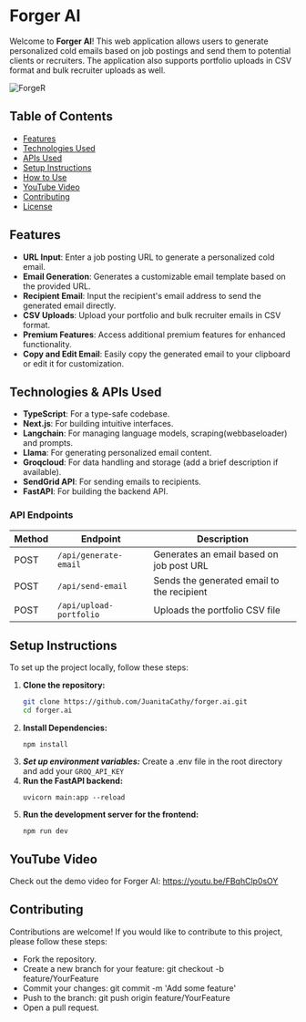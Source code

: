 # Forger AI 

Welcome to **Forger AI**! This web application allows users to generate personalized cold emails based on job postings and send them to potential clients or recruiters. The application also supports portfolio uploads in CSV format and bulk recruiter uploads as well.

![ForgeR](https://github.com/user-attachments/assets/4345559d-a967-433a-89e8-dec9be0b0521)


## Table of Contents

- [Features](#features)
- [Technologies Used](#technologies-used)
- [APIs Used](#apis-used)
- [Setup Instructions](#setup-instructions)
- [How to Use](#how-to-use)
- [YouTube Video](#youtube-video)
- [Contributing](#contributing)
- [License](#license)

## Features

- **URL Input**: Enter a job posting URL to generate a personalized cold email.
- **Email Generation**: Generates a customizable email template based on the provided URL.
- **Recipient Email**: Input the recipient's email address to send the generated email directly.
- **CSV Uploads**: Upload your portfolio and bulk recruiter emails in CSV format.
- **Premium Features**: Access additional premium features for enhanced functionality.
- **Copy and Edit Email**: Easily copy the generated email to your clipboard or edit it for customization.

## Technologies & APIs Used

- **TypeScript**: For a type-safe codebase.
- **Next.js**: For building intuitive interfaces.
- **Langchain**: For managing language models, scraping(webbaseloader) and prompts.
- **Llama**: For generating personalized email content.
- **Groqcloud**: For data handling and storage (add a brief description if available).
- **SendGrid API**: For sending emails to recipients.
- **FastAPI**: For building the backend API.


### API Endpoints

| Method | Endpoint                  | Description                               |
|--------|---------------------------|-------------------------------------------|
| POST   | `/api/generate-email`     | Generates an email based on job post URL |
| POST   | `/api/send-email`         | Sends the generated email to the recipient|
| POST   | `/api/upload-portfolio`    | Uploads the portfolio CSV file           |

## Setup Instructions

To set up the project locally, follow these steps:

1. **Clone the repository:**
   ```bash
   git clone https://github.com/JuanitaCathy/forger.ai.git
   cd forger.ai
   ```
2. **Install Dependencies:**
   ```
   npm install
   ```
3. ***Set up environment variables:***
   Create a .env file in the root directory and add your `GROQ_API_KEY`
4. **Run the FastAPI backend:**
   ```
   uvicorn main:app --reload
   ```
5. **Run the development server for the frontend:**
   ```
   npm run dev
   ```

## YouTube Video
Check out the demo video for Forger AI: https://youtu.be/FBqhClp0sOY

## Contributing
Contributions are welcome! If you would like to contribute to this project, please follow these steps:

- Fork the repository.
- Create a new branch for your feature: git checkout -b feature/YourFeature
- Commit your changes: git commit -m 'Add some feature'
- Push to the branch: git push origin feature/YourFeature
- Open a pull request.

